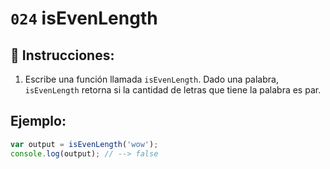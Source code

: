 # `024` isEvenLength

## 📝 Instrucciones:

1. Escribe una función llamada `isEvenLength`. Dado una palabra, `isEvenLength` retorna si la cantidad de letras que tiene la palabra es par.

## Ejemplo:

```Javascript
var output = isEvenLength('wow');
console.log(output); // --> false
```